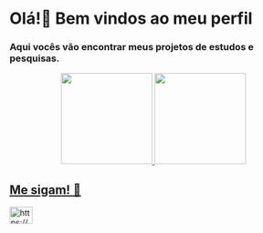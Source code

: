 <h1>Olá!👋 Bem vindos ao meu perfil</h1>

<h3>
  Aqui vocês vão encontrar meus projetos de estudos e pesquisas.<br>
</h3>
<div align="center">
  <a href="https://github.com/GuilhermeFdSilva">
  <img height="160em" src="https://github-readme-stats.vercel.app/api?username=GuilhermeFdSilva&show_icons=true&theme=radical&include_all_commits=true&count_private=true."/>
  <img height="160em" src="https://github-readme-stats.vercel.app/api/top-langs/?username=GuilhermeFdSilva&layout=compact&langs_count=7&theme=radical&include_all_commits=true&count_private=true."/>
</div>
<h2>Me sigam! 👾</h2>

<p>
  <a href="https://www.linkedin.com/in/guilherme-fran%C3%A7a-da-silva-4756a8155/" target="_blank"><img align="center" src="https://raw.githubusercontent.com/rahuldkjain/github-profile-readme-generator/master/src/images/icons/Social/linked-in-alt.svg" alt="https://www.linkedin.com/in/andr%C3%A9-henrique-silva-9aa371156/" height="30" width="40" />
  </a>
</p>
